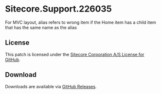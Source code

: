 # Sitecore.Support.226035
For MVC layout, alias refers to wrong item if the Home item has a child item that has the same name as the alias

## License  
This patch is licensed under the [Sitecore Corporation A/S License for GitHub](https://github.com/sitecoresupport/Sitecore.Support.226035/blob/master/LICENSE).  

## Download  
Downloads are available via [GitHub Releases](https://github.com/sitecoresupport/Sitecore.Support.226035/releases).  
